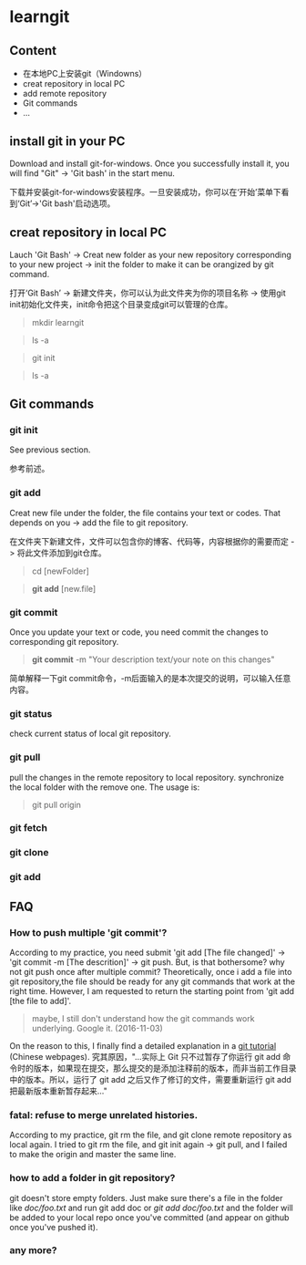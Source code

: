 # learngit

## Content
- 在本地PC上安装git（Windowns）
- creat repository in local PC
- add remote repository 
- Git commands
- ...

## install git in your PC

Download and install git-for-windows. Once you successfully install it, you will find "Git" -> 'Git bash' in the start menu. 

下载并安装git-for-windows安装程序。一旦安装成功，你可以在‘开始’菜单下看到‘Git’->'Git bash'启动选项。

## creat repository in local PC

Lauch 'Git Bash' -> Creat new folder as your new repository corresponding to your new project -> init the folder to make it can be orangized by git command.

打开‘Git Bash’ -> 新建文件夹，你可以认为此文件夹为你的项目名称 -> 使用git init初始化文件夹，init命令把这个目录变成git可以管理的仓库。

> mkdir learngit

> ls -a

> git init

> ls -a


## Git commands

### git init

See previous section.

参考前述。

### git add

Creat new file under the folder, the file contains your text or codes. That depends on you -> add the file to git repository.

在文件夹下新建文件，文件可以包含你的博客、代码等，内容根据你的需要而定 -> 将此文件添加到git仓库。

> cd [newFolder]

> **git add** [new.file] 

### git commit

Once you update your text or code, you need commit the changes to corresponding git repository. 

> **git commit** -m "Your description text/your note on this changes"

简单解释一下git commit命令，-m后面输入的是本次提交的说明，可以输入任意内容。

### git status

check current status of local git repository.

### git pull

pull the changes in the remote repository to local repository. synchronize the local folder with the remove one. The usage is:
>git pull origin

### git fetch

### git clone

### git add

## FAQ

### How to push multiple 'git commit'?

According to my practice, you need submit 'git add [The file changed]' -> 'git commit -m [The descrition]' -> git push. But, is that bothersome? why not git push once after multiple commit? Theoretically, once i add a file into git repository,the file should be ready for any git commands that work at the right time. However, I am requested to return the starting point from 'git add [the file to add]'. 

> maybe, I still don't understand how the git commands work underlying. Google it. (2016-11-03)

On the reason to this, I finally find a detailed explanation in a [git tutorial](https://git-scm.com/book/zh/v1/Git-%E5%9F%BA%E7%A1%80-%E8%AE%B0%E5%BD%95%E6%AF%8F%E6%AC%A1%E6%9B%B4%E6%96%B0%E5%88%B0%E4%BB%93%E5%BA%93) (Chinese webpages).
究其原因，"...实际上 Git 只不过暂存了你运行 git add 命令时的版本，如果现在提交，那么提交的是添加注释前的版本，而非当前工作目录中的版本。所以，运行了 git add 之后又作了修订的文件，需要重新运行 git add 把最新版本重新暂存起来..."

### fatal: refuse to merge unrelated histories.

According to my practice, git rm the file, and git clone remote repository as local again.
I tried to git rm the file, and git init again -> git pull, and I failed to make the origin and master the same line.

### how to add a folder in git repository?

git doesn't store empty folders. Just make sure there's a file in the folder like *doc/foo.txt* and run git add doc or *git add doc/foo.txt* and the folder will be added to your local repo once you've committed (and appear on github once you've pushed it).

### any more?
